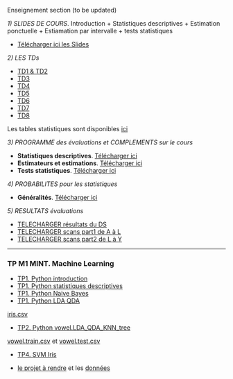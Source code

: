 
Enseignement section (to be updated)


*1) SLIDES DE COURS*.  Introduction + Statistiques descriptives + Estimation ponctuelle + Estiamation par intervalle + tests statistiques

- [Télécharger ici les Slides](./Publications/MSV31_cours.pdf)


*2) LES TDs*

- [TD1 & TD2](./Publications/MSV31_TD1.pdf)
- [TD3](./Publications/MSV31_TD3.pdf)
- [TD4](./Publications/MSV31_TD4.pdf)
- [TD5](./Publications/MSV31_TD5.pdf)
- [TD6](./Publications/MSV31_TD6.pdf)
- [TD7](./Publications/MSV31_TD7.pdf)
- [TD8](./Publications/MSV31_TD8.pdf)

Les tables statistiques sont disponibles [ici](./Publications/tables_statistiques.pdf)

*3)  PROGRAMME des évaluations et COMPLEMENTS sur le cours*

- **Statistiques descriptives**. [Télécharger ici](./Publications/Stat_descriptives.pdf) 
- **Estimateurs et estimations**. [Télécharger ici](./Publications/Estimation.pdf)
- **Tests statistiques**. [Télécharger ici](./Publications/Tests.pdf)

*4) PROBABILITES pour les statistiques*

- **Généralités**. [Télécharger ici](./Publications/Rappels_probabilites.pdf) 


*5) RESULTATS évaluations*

- [TELECHARGER résultats du DS](./Publications/resultats.ods)
- [TELECHARGER scans part1 de A à L](./Publications/Ab_to_Lo.rar)
- [TELECHARGER scans part2 de L à Y](./Publications/Lu_to_Y.rar)


---

### TP M1 MINT. Machine Learning

- [TP1. Python introduction](./Publications/TP1_introduction_student2019.ipynb)
- [TP1. Python statistiques descriptives](./Publications/TP1_stat_descriptives_student2019.ipynb)
- [TP1. Python Naive Bayes](./Publications/TP1_naiveBayes.ipynb)
- [TP1. Python LDA QDA](./Publications/TP1_LDAQDA.ipynb)

[iris.csv](./Publications/iris.csv)

- [TP2. Python vowel.LDA_QDA_KNN_tree](./Publications/TP2_Vowel_Etudiant.ipynb)

[vowel.train.csv](./Publications/vowel.train.csv) et [vowel.test.csv](./Publications/vowel.test.csv)



- [TP4. SVM Iris](./Publications/TP4_SVM_iris.ipynb)

- [le projet à rendre](./Publications/Projet_wifi_localization.ipynb) et les [données](./Publications/wifi_localization.txt)
